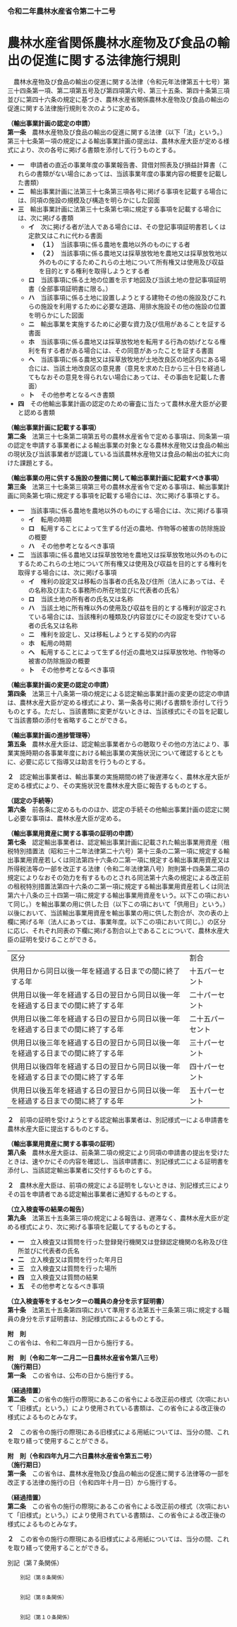 ### 令和二年農林水産省令第二十二号  
# 農林水産省関係農林水産物及び食品の輸出の促進に関する法律施行規則  
　農林水産物及び食品の輸出の促進に関する法律（令和元年法律第五十七号）第三十四条第一項、第二項第五号及び第四項第六号、第三十五条、第四十条第三項並びに第四十六条の規定に基づき、農林水産省関係農林水産物及び食品の輸出の促進に関する法律施行規則を次のように定める。  
  
**（輸出事業計画の認定の申請）**  
**第一条**　農林水産物及び食品の輸出の促進に関する法律（以下「法」という。）第三十七条第一項の規定による輸出事業計画の提出は、農林水産大臣が定める様式により、次の各号に掲げる書類を添付して行うものとする。  
* **一**　申請者の直近の事業年度の事業報告書、貸借対照表及び損益計算書（これらの書類がない場合にあっては、当該事業年度の事業内容の概要を記載した書類）  
* **二**　輸出事業計画に法第三十七条第三項各号に掲げる事項を記載する場合には、同項の施設の規模及び構造を明らかにした図面  
* **三**　輸出事業計画に法第三十七条第七項に規定する事項を記載する場合には、次に掲げる書類  
	* **イ**　次に掲げる者が法人である場合には、その登記事項証明書若しくは定款又はこれに代わる書面  
		* **（１）**　当該事項に係る農地を農地以外のものにする者  
		* **（２）**　当該事項に係る農地又は採草放牧地を農地又は採草放牧地以外のものにするためこれらの土地について所有権又は使用及び収益を目的とする権利を取得しようとする者  
	* **ロ**　当該事項に係る土地の位置を示す地図及び当該土地の登記事項証明書（全部事項証明書に限る。）  
	* **ハ**　当該事項に係る土地に設置しようとする建物その他の施設及びこれらの施設を利用するために必要な道路、用排水施設その他の施設の位置を明らかにした図面  
	* **ニ**　輸出事業を実施するために必要な資力及び信用があることを証する書面  
	* **ホ**　当該事項に係る農地又は採草放牧地を転用する行為の妨げとなる権利を有する者がある場合には、その同意があったことを証する書面  
	* **ヘ**　当該事項に係る農地又は採草放牧地が土地改良区の地区内にある場合には、当該土地改良区の意見書（意見を求めた日から三十日を経過してもなおその意見を得られない場合にあっては、その事由を記載した書面）  
	* **ト**　その他参考となるべき書類  
* **四**　その他輸出事業計画の認定のための審査に当たって農林水産大臣が必要と認める書類  
  
**（輸出事業計画に記載する事項）**  
**第二条**　法第三十七条第二項第五号の農林水産省令で定める事項は、同条第一項の認定を申請する事業者による輸出事業の対象となる農林水産物又は食品の輸出の現状及び当該事業者が認識している当該農林水産物又は食品の輸出の拡大に向けた課題とする。  
  
**（輸出事業の用に供する施設の整備に関して輸出事業計画に記載すべき事項）**  
**第三条**　法第三十七条第三項第三号の農林水産省令で定める事項は、輸出事業計画に同条第七項に規定する事項を記載する場合には、次に掲げる事項とする。  
* **一**　当該事項に係る農地を農地以外のものにする場合には、次に掲げる事項  
	* **イ**　転用の時期  
	* **ロ**　転用することによって生ずる付近の農地、作物等の被害の防除施設の概要  
	* **ハ**　その他参考となるべき事項  
* **二**　当該事項に係る農地又は採草放牧地を農地又は採草放牧地以外のものにするためこれらの土地について所有権又は使用及び収益を目的とする権利を取得する場合には、次に掲げる事項  
	* **イ**　権利の設定又は移転の当事者の氏名及び住所（法人にあっては、その名称及び主たる事務所の所在地並びに代表者の氏名）  
	* **ロ**　当該土地の所有者の氏名又は名称  
	* **ハ**　当該土地に所有権以外の使用及び収益を目的とする権利が設定されている場合には、当該権利の種類及び内容並びにその設定を受けている者の氏名又は名称  
	* **ニ**　権利を設定し、又は移転しようとする契約の内容  
	* **ホ**　転用の時期  
	* **ヘ**　転用することによって生ずる付近の農地又は採草放牧地、作物等の被害の防除施設の概要  
	* **ト**　その他参考となるべき事項  
  
**（輸出事業計画の変更の認定の申請）**  
**第四条**　法第三十八条第一項の規定による認定輸出事業計画の変更の認定の申請は、農林水産大臣が定める様式により、第一条各号に掲げる書類を添付して行うものとする。ただし、当該書類に変更がないときは、当該様式にその旨を記載して当該書類の添付を省略することができる。  
  
**（輸出事業計画の進捗管理等）**  
**第五条**　農林水産大臣は、認定輸出事業者からの聴取りその他の方法により、事業実施時期の各事業年度における輸出事業の実施状況について確認するとともに、必要に応じて指導又は助言を行うものとする。  
  
**２**　認定輸出事業者は、輸出事業の実施期間の終了後遅滞なく、農林水産大臣が定める様式により、その実施状況を農林水産大臣に報告するものとする。  
  
**（認定の手続等）**  
**第六条**　前各条に定めるもののほか、認定の手続その他輸出事業計画の認定に関し必要な事項は、農林水産大臣が定める。  
  
**（輸出事業用資産に関する事項の証明の申請）**  
**第七条**　認定輸出事業者は、認定輸出事業計画に記載された輸出事業用資産（租税特別措置法（昭和三十二年法律第二十六号）第十三条の二第一項に規定する輸出事業用資産若しくは同法第四十六条の二第一項に規定する輸出事業用資産又は所得税法等の一部を改正する法律（令和二年法律第八号）附則第十四条第二項の規定によりなおその効力を有するものとされる同法第十六条の規定による改正前の租税特別措置法第四十六条の二第一項に規定する輸出事業用資産若しくは同法第六十八条の三十四第一項に規定する輸出事業用資産をいう。以下この項において同じ。）を輸出事業の用に供した日（以下この項において「供用日」という。）以後において、当該輸出事業用資産を輸出事業の用に供した割合が、次の表の上欄に掲げる年（法人にあっては、事業年度。以下この項において同じ。）の区分に応じ、それぞれ同表の下欄に掲げる割合以上であることについて、農林水産大臣の証明を受けることができる。  

|||  
| --- | --- |  
|区分|割合|  
|供用日から同日以後一年を経過する日までの間に終了する年|十五パーセント|  
|供用日以後一年を経過する日の翌日から同日以後一年を経過する日までの間に終了する年|二十パーセント|  
|供用日以後二年を経過する日の翌日から同日以後一年を経過する日までの間に終了する年|二十五パーセント|  
|供用日以後三年を経過する日の翌日から同日以後一年を経過する日までの間に終了する年|三十パーセント|  
|供用日以後四年を経過する日の翌日から同日以後一年を経過する日までの間に終了する年|四十パーセント|  
|供用日以後五年を経過する日の翌日から同日以後一年を経過する日までの間に終了する年|五十パーセント|  
  
  
**２**　前項の証明を受けようとする認定輸出事業者は、別記様式一による申請書を農林水産大臣に提出するものとする。  
  
**（輸出事業用資産に関する事項の証明）**  
**第八条**　農林水産大臣は、前条第二項の規定により同項の申請書の提出を受けたときは、速やかにその内容を確認し、当該申請書に、別記様式二による証明書を添付し、当該認定輸出事業者に交付するものとする。  
  
**２**　農林水産大臣は、前項の規定による証明をしないときは、別記様式三によりその旨を申請者である認定輸出事業者に通知するものとする。  
  
**（立入検査等の結果の報告）**  
**第九条**　法第五十五条第三項の規定による報告は、遅滞なく、農林水産大臣が定める様式により、次に掲げる事項を記載してするものとする。  
* **一**　立入検査又は質問を行った登録発行機関又は登録認定機関の名称及び住所並びに代表者の氏名  
* **二**　立入検査又は質問を行った年月日  
* **三**　立入検査又は質問を行った場所  
* **四**　立入検査又は質問の結果  
* **五**　その他参考となるべき事項  
  
**（立入検査等をするセンターの職員の身分を示す証明書）**  
**第十条**　法第五十五条第四項において準用する法第五十三条第三項に規定する職員の身分を示す証明書は、別記様式四によるものとする。  
  
**附　則**  
この省令は、令和二年四月一日から施行する。  
  
**附　則（令和二年一二月二一日農林水産省令第八三号）**  
**（施行期日）**  
**第一条**　この省令は、公布の日から施行する。  
  
**（経過措置）**  
**第二条**　この省令の施行の際現にあるこの省令による改正前の様式（次項において「旧様式」という。）により使用されている書類は、この省令による改正後の様式によるものとみなす。  
  
**２**　この省令の施行の際現にある旧様式による用紙については、当分の間、これを取り繕って使用することができる。  
  
**附　則（令和四年九月二六日農林水産省令第五二号）**  
**（施行期日）**  
**第一条**　この省令は、農林水産物及び食品の輸出の促進に関する法律等の一部を改正する法律の施行の日（令和四年十月一日）から施行する。  
  
**（経過措置）**  
**第二条**　この省令の施行の際現にあるこの省令による改正前の様式（次項において「旧様式」という。）により使用されている書類は、この省令による改正後の様式によるものとみなす。  
  
**２**　この省令の施行の際現にある旧様式による用紙については、当分の間、これを取り繕って使用することができる。  
  
別記（第７条関係）  

          
        別記（第８条関係）  

          
        別記（第８条関係）  

          
        別記（第１０条関係）  

          
        